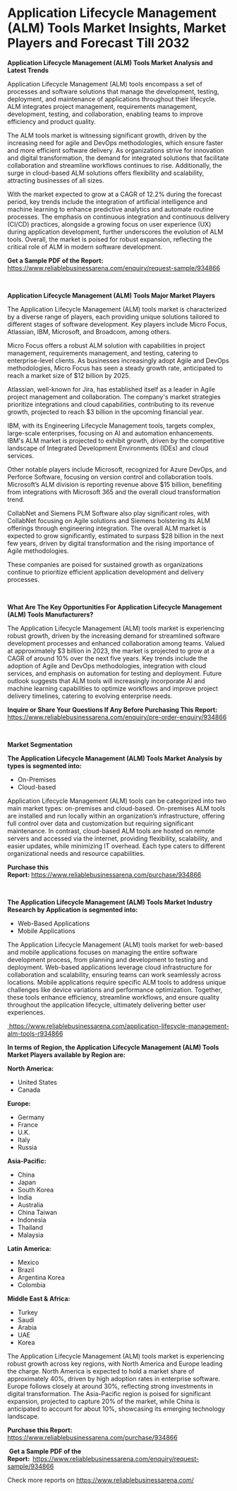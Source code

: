 <p><h1>Application Lifecycle Management (ALM) Tools Market Insights, Market Players and Forecast Till 2032</h1></p><p><strong>Application Lifecycle Management (ALM) Tools Market Analysis and Latest Trends</strong></p>
<p><p>Application Lifecycle Management (ALM) tools encompass a set of processes and software solutions that manage the development, testing, deployment, and maintenance of applications throughout their lifecycle. ALM integrates project management, requirements management, development, testing, and collaboration, enabling teams to improve efficiency and product quality.</p><p>The ALM tools market is witnessing significant growth, driven by the increasing need for agile and DevOps methodologies, which ensure faster and more efficient software delivery. As organizations strive for innovation and digital transformation, the demand for integrated solutions that facilitate collaboration and streamline workflows continues to rise. Additionally, the surge in cloud-based ALM solutions offers flexibility and scalability, attracting businesses of all sizes.</p><p>With the market expected to grow at a CAGR of 12.2% during the forecast period, key trends include the integration of artificial intelligence and machine learning to enhance predictive analytics and automate routine processes. The emphasis on continuous integration and continuous delivery (CI/CD) practices, alongside a growing focus on user experience (UX) during application development, further underscores the evolution of ALM tools. Overall, the market is poised for robust expansion, reflecting the critical role of ALM in modern software development.</p></p>
<p><strong>Get a Sample PDF of the Report:&nbsp;</strong> <a href="https://www.reliablebusinessarena.com/enquiry/request-sample/934866?utm_campaign=3013&utm_medium=2&utm_source=Github&utm_content=ia&utm_term=11032025&utm_id=application-lifecycle-management-alm-tools">https://www.reliablebusinessarena.com/enquiry/request-sample/934866</a></p>
<p>&nbsp;</p>
<p><strong>Application Lifecycle Management (ALM) Tools Major Market Players</strong></p>
<p><p>The Application Lifecycle Management (ALM) tools market is characterized by a diverse range of players, each providing unique solutions tailored to different stages of software development. Key players include Micro Focus, Atlassian, IBM, Microsoft, and Broadcom, among others.</p><p>Micro Focus offers a robust ALM solution with capabilities in project management, requirements management, and testing, catering to enterprise-level clients. As businesses increasingly adopt Agile and DevOps methodologies, Micro Focus has seen a steady growth rate, anticipated to reach a market size of $12 billion by 2025.</p><p>Atlassian, well-known for Jira, has established itself as a leader in Agile project management and collaboration. The company's market strategies prioritize integrations and cloud capabilities, contributing to its revenue growth, projected to reach $3 billion in the upcoming financial year. </p><p>IBM, with its Engineering Lifecycle Management tools, targets complex, large-scale enterprises, focusing on AI and automation enhancements. IBM's ALM market is projected to exhibit growth, driven by the competitive landscape of Integrated Development Environments (IDEs) and cloud services.</p><p>Other notable players include Microsoft, recognized for Azure DevOps, and Perforce Software, focusing on version control and collaboration tools. Microsoft’s ALM division is reporting revenue above $15 billion, benefiting from integrations with Microsoft 365 and the overall cloud transformation trend.</p><p>CollabNet and Siemens PLM Software also play significant roles, with CollabNet focusing on Agile solutions and Siemens bolstering its ALM offerings through engineering integration. The overall ALM market is expected to grow significantly, estimated to surpass $28 billion in the next few years, driven by digital transformation and the rising importance of Agile methodologies. </p><p>These companies are poised for sustained growth as organizations continue to prioritize efficient application development and delivery processes.</p></p>
<p>&nbsp;</p>
<p><strong>What Are The Key Opportunities For Application Lifecycle Management (ALM) Tools Manufacturers?</strong></p>
<p><p>The Application Lifecycle Management (ALM) tools market is experiencing robust growth, driven by the increasing demand for streamlined software development processes and enhanced collaboration among teams. Valued at approximately $3 billion in 2023, the market is projected to grow at a CAGR of around 10% over the next five years. Key trends include the adoption of Agile and DevOps methodologies, integration with cloud services, and emphasis on automation for testing and deployment. Future outlook suggests that ALM tools will increasingly incorporate AI and machine learning capabilities to optimize workflows and improve project delivery timelines, catering to evolving enterprise needs.</p></p>
<p><strong>Inquire or Share Your Questions If Any Before Purchasing This Report:</strong> <a href="https://www.reliablebusinessarena.com/enquiry/pre-order-enquiry/934866?utm_campaign=3013&utm_medium=2&utm_source=Github&utm_content=ia&utm_term=11032025&utm_id=application-lifecycle-management-alm-tools">https://www.reliablebusinessarena.com/enquiry/pre-order-enquiry/934866</a></p>
<p>&nbsp;</p>
<p><strong>Market Segmentation</strong></p>
<p><strong>The Application Lifecycle Management (ALM) Tools Market Analysis by types is segmented into:</strong></p>
<p><ul><li>On-Premises</li><li>Cloud-based</li></ul></p>
<p><p>Application Lifecycle Management (ALM) tools can be categorized into two main market types: on-premises and cloud-based. On-premises ALM tools are installed and run locally within an organization’s infrastructure, offering full control over data and customization but requiring significant maintenance. In contrast, cloud-based ALM tools are hosted on remote servers and accessed via the internet, providing flexibility, scalability, and easier updates, while minimizing IT overhead. Each type caters to different organizational needs and resource capabilities.</p></p>
<p><strong>Purchase this Report:&nbsp;</strong><a href="https://www.reliablebusinessarena.com/purchase/934866?utm_campaign=3013&utm_medium=2&utm_source=Github&utm_content=ia&utm_term=11032025&utm_id=application-lifecycle-management-alm-tools">https://www.reliablebusinessarena.com/purchase/934866</a></p>
<p>&nbsp;</p>
<p><strong>The Application Lifecycle Management (ALM) Tools Market Industry Research by Application is segmented into:</strong></p>
<p><ul><li>Web-Based Applications</li><li>Mobile Applications</li></ul></p>
<p><p>The Application Lifecycle Management (ALM) tools market for web-based and mobile applications focuses on managing the entire software development process, from planning and development to testing and deployment. Web-based applications leverage cloud infrastructure for collaboration and scalability, ensuring teams can work seamlessly across locations. Mobile applications require specific ALM tools to address unique challenges like device variations and performance optimization. Together, these tools enhance efficiency, streamline workflows, and ensure quality throughout the application lifecycle, ultimately delivering better user experiences.</p></p>
<p><a href="https://www.reliablebusinessarena.com/application-lifecycle-management-alm-tools-r934866?utm_campaign=3013&utm_medium=2&utm_source=Github&utm_content=ia&utm_term=11032025&utm_id=application-lifecycle-management-alm-tools">&nbsp;https://www.reliablebusinessarena.com/application-lifecycle-management-alm-tools-r934866</a></p>
<p><strong>In terms of Region, the Application Lifecycle Management (ALM) Tools Market Players available by Region are:</strong></p>
<p>
    <p> <strong> North America: </strong>
        <ul>
            <li>United States</li>
            <li>Canada</li>
        </ul>
        </p> 
    <p> <strong> Europe: </strong>
        <ul>
            <li>Germany</li>
            <li>France</li>
            <li>U.K.</li>
            <li>Italy</li>
            <li>Russia</li>
        </ul>
        </p> 
    <p> <strong> Asia-Pacific: </strong>
        <ul>
            <li>China</li>
            <li>Japan</li>
            <li>South Korea</li>
            <li>India</li>
            <li>Australia</li>
            <li>China Taiwan</li>
            <li>Indonesia</li>
            <li>Thailand</li>
            <li>Malaysia</li>
        </ul>
        </p> 
    <p> <strong> Latin America: </strong>
        <ul>
            <li>Mexico</li>
            <li>Brazil</li>
            <li>Argentina Korea</li>
            <li>Colombia</li>
        </ul>
        </p> 
    <p> <strong> Middle East & Africa: </strong>
        <ul>
            <li>Turkey</li>
            <li>Saudi</li>
            <li>Arabia</li>
            <li>UAE</li>
            <li>Korea</li>
        </ul>
    </p>
    </p>
<p><p>The Application Lifecycle Management (ALM) tools market is experiencing robust growth across key regions, with North America and Europe leading the charge. North America is expected to hold a market share of approximately 40%, driven by high adoption rates in enterprise software. Europe follows closely at around 30%, reflecting strong investments in digital transformation. The Asia-Pacific region is poised for significant expansion, projected to capture 20% of the market, while China is anticipated to account for about 10%, showcasing its emerging technology landscape.</p></p>
<p><strong>Purchase this Report: </strong><a href="https://www.reliablebusinessarena.com/purchase/934866?utm_campaign=3013&utm_medium=2&utm_source=Github&utm_content=ia&utm_term=11032025&utm_id=application-lifecycle-management-alm-tools">https://www.reliablebusinessarena.com/purchase/934866</a></p>
<p>&nbsp;<strong>Get a Sample PDF of the Report:&nbsp;&nbsp;</strong><a href="https://www.reliablebusinessarena.com/enquiry/request-sample/934866?utm_campaign=3013&utm_medium=2&utm_source=Github&utm_content=ia&utm_term=11032025&utm_id=application-lifecycle-management-alm-tools">https://www.reliablebusinessarena.com/enquiry/request-sample/934866</a></p>
<p><strong></strong></p>
<p>Check more reports on <a href="https://www.reliablebusinessarena.com/?utm_campaign=3013&utm_medium=2&utm_source=Github&utm_content=ia&utm_term=11032025&utm_id=application-lifecycle-management-alm-tools">https://www.reliablebusinessarena.com/</a></p>